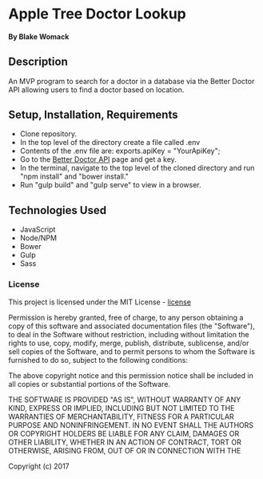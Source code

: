 # Apple Tree Doctor Lookup

#### By Blake Womack

## Description
An MVP program to search for a doctor in a database via the Better Doctor API allowing users to find a doctor based on location.

## Setup, Installation, Requirements
* Clone repository.
* In the top level of the directory create a file called .env
* Contents of the .env file are: exports.apiKey = "YourApiKey";
* Go to the [Better Doctor API] page and get a key.
* In the terminal, navigate to the top level of the cloned directory and run "npm install" and "bower install."
* Run "gulp build" and "gulp serve" to view in a browser.

## Technologies Used
* JavaScript
* Node/NPM
* Bower
* Gulp
* Sass

### License

This project is licensed under the MIT License - [license]

Permission is hereby granted, free of charge, to any person obtaining a copy of this software and associated documentation files (the "Software"), to deal in the Software without restriction, including without limitation the rights to use, copy, modify, merge, publish, distribute, sublicense, and/or sell copies of the Software, and to permit persons to whom the Software is furnished to do so, subject to the following conditions:

The above copyright notice and this permission notice shall be included in all copies or substantial portions of the Software.

THE SOFTWARE IS PROVIDED "AS IS", WITHOUT WARRANTY OF ANY KIND, EXPRESS OR IMPLIED, INCLUDING BUT NOT LIMITED TO THE WARRANTIES OF MERCHANTABILITY, FITNESS FOR A PARTICULAR PURPOSE AND NONINFRINGEMENT. IN NO EVENT SHALL THE AUTHORS OR COPYRIGHT HOLDERS BE LIABLE FOR ANY CLAIM, DAMAGES OR OTHER LIABILITY, WHETHER IN AN ACTION OF CONTRACT, TORT OR OTHERWISE, ARISING FROM, OUT OF OR IN CONNECTION WITH THE

Copyright (c) 2017

[license]: https://opensource.org/licenses/MIT
[Better Doctor API]: https://developer.betterdoctor.com/
